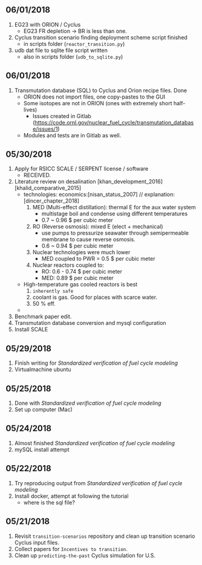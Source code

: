 
## 06/01/2018
1. EG23 with ORION / Cyclus
    * EG23 FR depletion -> BR is less than one.
2. Cyclus transition scenario finding deployment scheme script finished
    * in scripts folder (`reactor_transition.py`)
3. udb dat file to sqlite file script written
    * also in scripts folder (`udb_to_sqlite.py`)


## 06/01/2018
1. Transmutation database (SQL) to Cyclus and Orion recipe files. Done
    * ORION does not import files, one copy-pastes to the GUI
    * Some isotopes are not in ORION (ones with extremely short half-lives)
        * Issues created in Gitlab (https://code.ornl.gov/nuclear_fuel_cycle/transmutation_database/issues/1)
    * Modules and tests are in Gitlab as well.



## 05/30/2018

1. Apply for RSICC SCALE / SERPENT license / software
    * RECEIVED.
2. Literature review on desalination [khan_development_2016] [khalid_comparative_2015]
    * technologies: economics:[nisan_status_2007] // explanation:[dincer_chapter_2018] 
        1. MED (Multi-effect distillation): thermal E for the aux water system
            * multistage boil and condense using different temperatures
            * 0.7 ~ 0.96 $ per cubic meter
        2. RO (Reverse osmosis): mixed E (elect + mechanical)
            * use pumps to pressurize seawater through semipermeable membrane to cause reverse osmosis.
            * 0.6 ~ 0.94 $ per cubic meter
        3. Nuclear technologies were much lower
            * MED coupled to PWR = 0.5 $ per cubic meter
        4. Nuclear reactors coupled to:
            * RO: 0.6 - 0.74 $ per cubic meter
            * MED: 0.89 $ per cubic meter
    * High-temperature gas cooled reactors is best
        1. `inherently safe`
        2. coolant is gas. Good for places with scarce water.
        3. 50 % eff.
    *
3. Benchmark paper edit.
4. Transmutation database conversion and mysql configuration
5. Install SCALE

## 05/29/2018

1. Finish writing for *Standardized verification of fuel cycle modeling*
2. Virtualmachine ubuntu



## 05/25/2018

1. Done with *Standardized verification of fuel cycle modeling*
2. Set up computer (Mac)



## 05/24/2018

1. Almost finished *Standardized verification of fuel cycle modeling*
2. mySQL install attempt



## 05/22/2018
1. Try reproducing output from *Standardized verification of fuel cycle modeling*
2. Install docker, attempt at following the tutorial
    * where is the sql file?

## 05/21/2018
1. Revisit `transition-scenarios` repository and clean up transition scenario Cyclus input files.
2. Collect papers for `Incentives to transition`.
3. Clean up `predicting-the-past` Cyclus simulation for U.S.